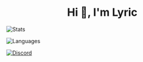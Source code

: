 <h1 align="center">Hi 👋, I'm Lyric</h1>

<p> <img alt="Stats" src="https://github-readme-stats.vercel.app/api?username=lyric228&count_private=true&show_icons=true&show_icons=true&theme=midnight-purple" /> </p> 
<p> <img alt="Languages" src="https://github-readme-stats.vercel.app/api/top-langs/?username=lyric228&layout=compact&langs_count=10&show_icons=true&theme=midnight-purple" /> </p>
<a href="https://discord.com/users/792989961556459520"><img src="https://lanyard.cnrad.dev/api/792989961556459520?borderRadius=20px&bg=00000000" alt="Discord" /></a>

<!--
![](https://hit.yhype.me/github/profile?account_id=154961945)

**lyric228/lyric228** is a ✨ _special_ ✨ repository because its `README.md` (this file) appears on your GitHub profile.

Here are some ideas to get you started:

- 🔭 I’m currently working on ...
- 🌱 I’m currently learning ...
- 👯 I’m looking to collaborate on ...
- 🤔 I’m looking for help with ...
- 💬 Ask me about ...
- 📫 How to reach me: ...
- 😄 Pronouns: ...
- ⚡ Fun fact: ...
-->
